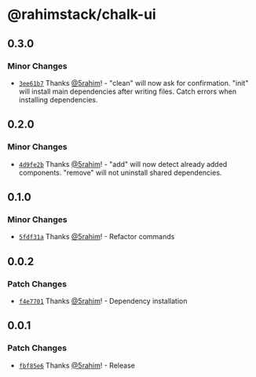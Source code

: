# @rahimstack/chalk-ui

## 0.3.0

### Minor Changes

- [`3ee61b7`](https://github.com/5rahim/chalk-ui/commit/3ee61b76a9268dcd31a1f616b5a962702170ba4a) Thanks [@5rahim](https://github.com/5rahim)! - "clean" will now ask for confirmation. "init" will install main dependencies after writing files. Catch errors when
  installing dependencies.

## 0.2.0

### Minor Changes

- [`4d9fe2b`](https://github.com/5rahim/chalk-ui/commit/4d9fe2ba05bb5217e687f6faaf6fdc30b5770c8c) Thanks [@5rahim](https://github.com/5rahim)! - "add" will now detect already added components. "remove" will not uninstall shared dependencies.

## 0.1.0

### Minor Changes

- [`5fdf31a`](https://github.com/5rahim/chalk-ui/commit/5fdf31af911479f40c736dd72785191f9a1e5f62) Thanks [@5rahim](https://github.com/5rahim)! - Refactor commands

## 0.0.2

### Patch Changes

- [`f4e7701`](https://github.com/5rahim/chalk-ui/commit/f4e770198065be2ea0d7c9991fa7a5f7c5ff8f8b) Thanks [@5rahim](https://github.com/5rahim)! - Dependency installation

## 0.0.1

### Patch Changes

- [`fbf85e6`](https://github.com/5rahim/chalk-ui/commit/fbf85e6b5f68ec7bbe5abcd9002fcf595c3aa9e9) Thanks [@5rahim](https://github.com/5rahim)! - Release
